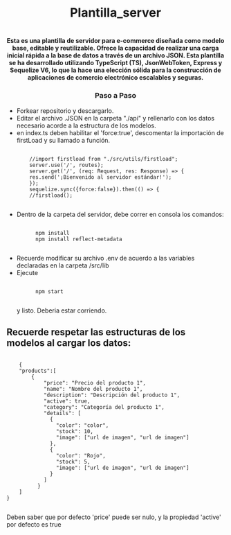 <h1 align="center"> Plantilla_server <h1>
<h4 align="center">Esta es una plantilla de servidor para e-commerce diseñada como modelo base, editable y reutilizable. Ofrece la capacidad de realizar una carga inicial rápida a la base de datos a través de un archivo JSON. Esta plantilla se ha desarrollado utilizando TypeScript (TS), JsonWebToken, Express y Sequelize V6, lo que la hace una elección sólida para la construcción de aplicaciones de comercio electrónico escalables y seguras.
</h4>

<h3 align="center" color="blue"> Paso a Paso </h3>
<ul>
  <li>Forkear repositorio y descargarlo.</li>
  <li>Editar el archivo .JSON en la carpeta "./api" y rellenarlo con los datos necesario acorde a la estructura de los modelos.</li>
  <li> en index.ts deben habilitar el 'force:true', descomentar la importación de firstLoad y su llamado a función.
    <pre><code>
    //import firstload from "./src/utils/firstload";
    server.use('/', routes);
    server.get('/', (req: Request, res: Response) => {
    res.send('¡Bienvenido al servidor estándar!');
    });    
    sequelize.sync({force:false}).then(() => {
    //firstload();
    </code></pre>
  </li>
  <li>Dentro de la carpeta del servidor, debe correr en consola los comandos:
    <pre><code>
      npm install
      npm install reflect-metadata
    </code></pre>
  </li>
  <li>Recuerde modificar su archivo .env de acuerdo a las variables declaradas en la carpeta /src/lib </li>
  <li>Ejecute 
    <pre><code>
      npm start
    </code></pre>
    y listo. Deberia estar corriendo.</li>
</ul>

<div>
  <h2>Recuerde respetar las estructuras de los modelos al cargar los datos:</h2>
  <pre><code>
    {
    "products":[
        {
            "price": "Precio del producto 1",
            "name": "Nombre del producto 1",
            "description": "Descripción del producto 1",
            "active": true,
            "category": "Categoría del producto 1",
            "details": [
              {
                "color": "color",
                "stock": 10,
                "image": ["url de imagen", "url de imagen"]
              },
              {
                "color": "Rojo",
                "stock": 5,
                "image": ["url de imagen", "url de imagen"]
              }
            ]
          }
    ]
}
  </code></pre>
  <p> Deben saber que por defecto 'price' puede ser nulo, y la propiedad 'active' por defecto es true</p>
</div>
